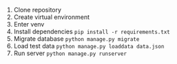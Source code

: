 1. Clone repository
2. Create virtual environment
3. Enter venv
4. Install dependencies `pip install -r requirements.txt`
5. Migrate database `python manage.py migrate`
6. Load test data `python manage.py loaddata data.json`
7. Run server `python manage.py runserver`